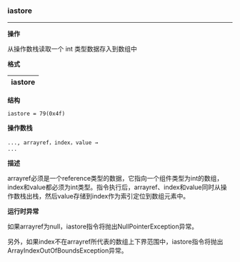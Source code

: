 ### iastore

----

**操作**

从操作数栈读取一个 int 类型数据存入到数组中

**格式**

|iastore|
|--------:|

**结构**
```
iastore = 79(0x4f)
```

**操作数栈**
```
..., arrayref，index，value →
...
```

**描述**

arrayref必须是一个reference类型的数据，它指向一个组件类型为int的数组，index和value都必须为int类型。指令执行后，arrayref、index和value同时从操作数栈出栈，然后value存储到index作为索引定位到数组元素中。

**运行时异常**

如果arrayref为null，iastore指令将抛出NullPointerException异常。

另外，如果index不在arrayref所代表的数组上下界范围中，iastore指令将抛出ArrayIndexOutOfBoundsException异常。
